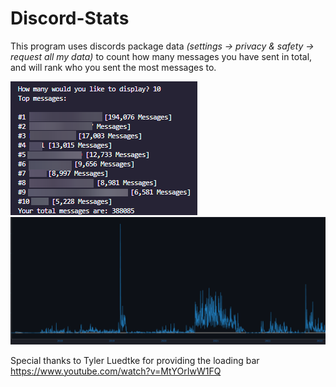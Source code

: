 # Discord-Stats

This program uses discords package data 
*(settings -> privacy & safety -> request all my data)*
 to count how many messages you have sent in total, and will rank who you sent the most messages to.

![Alt Text](example.png)
![Alt Text](GraphExample.png)


Special thanks to Tyler Luedtke for providing the loading bar
https://www.youtube.com/watch?v=MtYOrIwW1FQ
